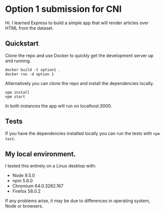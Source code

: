 # Option 1 submission for CNI

Hi. I learned Express to build a simple app that will render articles over HTML from the dataset.

## Quickstart

Clone the repo and use Docker to quickly get the development server up and running.
```
docker build -t option1 .
docker run -d option 1
```

Alternatively you can clone the repo and install the dependencies locally.
```
npm install
npm start
```

In both instances the app will run on localhost:3000.

## Tests

If you have the dependencies installed locally you can run the tests with `npm test`.

## My local environment.

I tested this entirely on a Linux desktop with:

* Node 9.5.0
* npm 5.6.0
* Chromium 64.0.3282.167
* Firefox 58.0.2

If any problems arise, it may be due to differences in operating system, Node or browsers.

